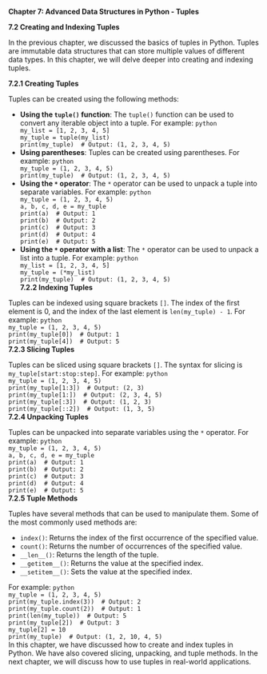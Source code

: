 <p><strong>Chapter 7: Advanced Data Structures in Python - Tuples</strong></p>

<p><strong>7.2 Creating and Indexing Tuples</strong></p>

<p>In the previous chapter, we discussed the basics of tuples in Python. Tuples are immutable data structures that can store multiple values of different data types. In this chapter, we will delve deeper into creating and indexing tuples.</p>

<p><strong>7.2.1 Creating Tuples</strong></p>

<p>Tuples can be created using the following methods:</p>

<ul>
<li><strong>Using the <code>tuple()</code> function</strong>: The <code>tuple()</code> function can be used to convert any iterable object into a tuple. For example:
<code>python
my_list = [1, 2, 3, 4, 5]
my_tuple = tuple(my_list)
print(my_tuple)  # Output: (1, 2, 3, 4, 5)
</code></li>
<li><strong>Using parentheses</strong>: Tuples can be created using parentheses. For example:
<code>python
my_tuple = (1, 2, 3, 4, 5)
print(my_tuple)  # Output: (1, 2, 3, 4, 5)
</code></li>
<li><strong>Using the <code>*</code> operator</strong>: The <code>*</code> operator can be used to unpack a tuple into separate variables. For example:
<code>python
my_tuple = (1, 2, 3, 4, 5)
a, b, c, d, e = my_tuple
print(a)  # Output: 1
print(b)  # Output: 2
print(c)  # Output: 3
print(d)  # Output: 4
print(e)  # Output: 5
</code></li>
<li><strong>Using the <code>*</code> operator with a list</strong>: The <code>*</code> operator can be used to unpack a list into a tuple. For example:
<code>python
my_list = [1, 2, 3, 4, 5]
my_tuple = (*my_list)
print(my_tuple)  # Output: (1, 2, 3, 4, 5)
</code>
<strong>7.2.2 Indexing Tuples</strong></li>
</ul>

<p>Tuples can be indexed using square brackets <code>[]</code>. The index of the first element is 0, and the index of the last element is <code>len(my_tuple) - 1</code>. For example:
<code>python
my_tuple = (1, 2, 3, 4, 5)
print(my_tuple[0])  # Output: 1
print(my_tuple[4])  # Output: 5
</code>
<strong>7.2.3 Slicing Tuples</strong></p>

<p>Tuples can be sliced using square brackets <code>[]</code>. The syntax for slicing is <code>my_tuple[start:stop:step]</code>. For example:
<code>python
my_tuple = (1, 2, 3, 4, 5)
print(my_tuple[1:3])  # Output: (2, 3)
print(my_tuple[1:])  # Output: (2, 3, 4, 5)
print(my_tuple[:3])  # Output: (1, 2, 3)
print(my_tuple[::2])  # Output: (1, 3, 5)
</code>
<strong>7.2.4 Unpacking Tuples</strong></p>

<p>Tuples can be unpacked into separate variables using the <code>*</code> operator. For example:
<code>python
my_tuple = (1, 2, 3, 4, 5)
a, b, c, d, e = my_tuple
print(a)  # Output: 1
print(b)  # Output: 2
print(c)  # Output: 3
print(d)  # Output: 4
print(e)  # Output: 5
</code>
<strong>7.2.5 Tuple Methods</strong></p>

<p>Tuples have several methods that can be used to manipulate them. Some of the most commonly used methods are:</p>

<ul>
<li><code>index()</code>: Returns the index of the first occurrence of the specified value.</li>
<li><code>count()</code>: Returns the number of occurrences of the specified value.</li>
<li><code>__len__()</code>: Returns the length of the tuple.</li>
<li><code>__getitem__()</code>: Returns the value at the specified index.</li>
<li><code>__setitem__()</code>: Sets the value at the specified index.</li>
</ul>

<p>For example:
<code>python
my_tuple = (1, 2, 3, 4, 5)
print(my_tuple.index(3))  # Output: 2
print(my_tuple.count(2))  # Output: 1
print(len(my_tuple))  # Output: 5
print(my_tuple[2])  # Output: 3
my_tuple[2] = 10
print(my_tuple)  # Output: (1, 2, 10, 4, 5)
</code>
In this chapter, we have discussed how to create and index tuples in Python. We have also covered slicing, unpacking, and tuple methods. In the next chapter, we will discuss how to use tuples in real-world applications.</p>
